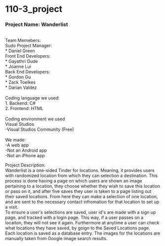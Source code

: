 # 110-3_project

### Project Name: Wanderlist <br/>
<br/>
 Team Memebers: <br/>
 Sudo Project Manager: <br/>
    * Daniel Green <br/>
 Front End Developers: <br/>
    * Gayathri Gude <br/>
    * Joanne Lui <br/>
 Back End Developers: <br/>
    * Gordon Gu <br/>
    * Zack Toelkes <br/>
    * Darian Valdez <br/>
<br/>
Coding language we used: <br/>
  1. Backend: C# <br/>
  2. Frontend: HTML <br/>
<br/>
Coding environment we used <br/>
  Visual Studios <br/>
    -Visual Studios Community (Free) <br/>
<br/>
We made: <br/>
  -A web app <br/>
    -Not an Android app <br/>
    -Not an iPhone app <br/>

Project Description: <br/>
  Wanderlist is a one-sided Tinder for locations. Meaning, it provides users with randomized location from which they can selection a destination. This process is done having a page on which users are shown an image pertaining to a location, they choose whether they wish to save this location or pass on it, and after five saves they user is taken to a page listing out their saved locations. From here they  can make a selection of one location, and are sent to the necessary contact infromation for that location to set up a visit. <br/>
  To ensure a user's selections are  saved, user id's are made with a sign up page, and tracked with a login page. This way, if a user passes on a locaiton, they will not see it again. Furthermore at anytime a user can check what locations they have saved, by goign to the Saved Locations page. <br/>
  Each location is saved as a database entry. The images for the locations are manually taken from Google image search results.
